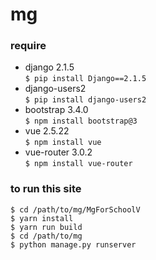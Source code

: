 # mg
### require 
* django 2.1.5  
`$ pip install Django==2.1.5`
* django-users2  
`$ pip install django-users2`
* bootstrap 3.4.0  
`$ npm install bootstrap@3`
* vue 2.5.22  
`$ npm install vue`
* vue-router 3.0.2  
`$ npm install vue-router`
### to run this site
`$ cd /path/to/mg/MgForSchoolV`  
`$ yarn install`  
`$ yarn run build`  
`$ cd /path/to/mg`  
`$ python manage.py runserver`  
